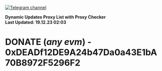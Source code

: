 [![Telegram channel](https://img.shields.io/endpoint?url=https://runkit.io/damiankrawczyk/telegram-badge/branches/master?url=https://t.me/n4z4v0d)](https://t.me/n4z4v0d) 

**Dynamic Updates Proxy List with Proxy Checker**  
**Last Updated: 19.12.23 02:03**

# DONATE (_any evm_) - 0xDEADf12DE9A24b47Da0a43E1bA70B8972F5296F2
